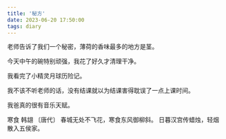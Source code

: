 ```yaml
---
title: '秘方'
date: 2023-06-20 17:50:00
tags: diary
---
```

老师告诉了我们一个秘密，薄荷的香味最多的地方是茎。

今天中午的碗特别顽强，我花了好久才清理干净。

我看完了小精灵月球历险记。

我不该不听老师的话，没有结课就以为结课害得耽误了一点上课时间。

我爸真的很有音乐天赋。

寒食
韩翃 〔唐代〕
春城无处不飞花，寒食东风御柳斜。
日暮汉宫传蜡烛，轻烟散入五侯家。
